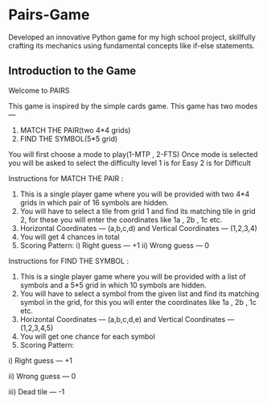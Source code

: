 # Pairs-Game
Developed an innovative  Python game for my high school project, skillfully crafting its mechanics using fundamental concepts like if-else statements.


## Introduction to the Game

Welcome to PAIRS

This game is inspired by the simple cards game. This game has two modes — 

1. MATCH THE PAIR(two 4*4 grids) 
2. FIND THE SYMBOL(5*5 grid) 

You will first choose a mode to play(1-MTP , 2-FTS)
Once  mode is selected you will be asked to select the difficulty level
1 is for Easy
2 is for Difficult




Instructions for MATCH THE PAIR :
    
1) This is a single player game where you will be provided with two 4*4 grids in which pair of 16 symbols are hidden.
2) You will have to select a tile from grid 1 and find its matching tile in grid 2, for these you will enter the coordinates like 1a , 2b , 1c etc. 
3) Horizontal Coordinates — (a,b,c,d) and Vertical Coordinates — (1,2,3,4)
4) You will get 4 chances in total
5) Scoring Pattern: 
i) Right guess — +1 
ii) Wrong guess — 0




Instructions for FIND THE SYMBOL : 

1) This is a single player game where you will be provided with a list of symbols and a 5*5 grid in which 10 symbols are hidden.
2) You will have to select a symbol from the given list and find its matching symbol in the grid, for this you will enter the coordinates like 1a , 2b , 1c etc. 
3) Horizontal Coordinates — (a,b,c,d,e) and Vertical Coordinates — (1,2,3,4,5)
4) You will get one chance for each symbol
5) Scoring Pattern:
   
i) Right guess — +1 

ii) Wrong guess — 0  

iii) Dead tile — -1
